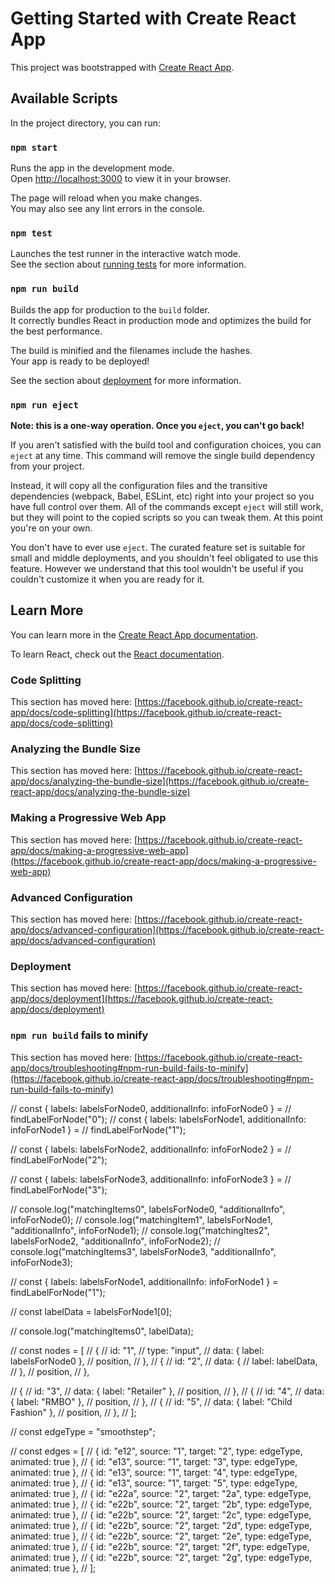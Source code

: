 # Getting Started with Create React App

This project was bootstrapped with [Create React App](https://github.com/facebook/create-react-app).

## Available Scripts

In the project directory, you can run:

### `npm start`

Runs the app in the development mode.\
Open [http://localhost:3000](http://localhost:3000) to view it in your browser.

The page will reload when you make changes.\
You may also see any lint errors in the console.

### `npm test`

Launches the test runner in the interactive watch mode.\
See the section about [running tests](https://facebook.github.io/create-react-app/docs/running-tests) for more information.

### `npm run build`

Builds the app for production to the `build` folder.\
It correctly bundles React in production mode and optimizes the build for the best performance.

The build is minified and the filenames include the hashes.\
Your app is ready to be deployed!

See the section about [deployment](https://facebook.github.io/create-react-app/docs/deployment) for more information.

### `npm run eject`

**Note: this is a one-way operation. Once you `eject`, you can't go back!**

If you aren't satisfied with the build tool and configuration choices, you can `eject` at any time. This command will remove the single build dependency from your project.

Instead, it will copy all the configuration files and the transitive dependencies (webpack, Babel, ESLint, etc) right into your project so you have full control over them. All of the commands except `eject` will still work, but they will point to the copied scripts so you can tweak them. At this point you're on your own.

You don't have to ever use `eject`. The curated feature set is suitable for small and middle deployments, and you shouldn't feel obligated to use this feature. However we understand that this tool wouldn't be useful if you couldn't customize it when you are ready for it.

## Learn More

You can learn more in the [Create React App documentation](https://facebook.github.io/create-react-app/docs/getting-started).

To learn React, check out the [React documentation](https://reactjs.org/).

### Code Splitting

This section has moved here: [https://facebook.github.io/create-react-app/docs/code-splitting](https://facebook.github.io/create-react-app/docs/code-splitting)

### Analyzing the Bundle Size

This section has moved here: [https://facebook.github.io/create-react-app/docs/analyzing-the-bundle-size](https://facebook.github.io/create-react-app/docs/analyzing-the-bundle-size)

### Making a Progressive Web App

This section has moved here: [https://facebook.github.io/create-react-app/docs/making-a-progressive-web-app](https://facebook.github.io/create-react-app/docs/making-a-progressive-web-app)

### Advanced Configuration

This section has moved here: [https://facebook.github.io/create-react-app/docs/advanced-configuration](https://facebook.github.io/create-react-app/docs/advanced-configuration)

### Deployment

This section has moved here: [https://facebook.github.io/create-react-app/docs/deployment](https://facebook.github.io/create-react-app/docs/deployment)

### `npm run build` fails to minify

This section has moved here: [https://facebook.github.io/create-react-app/docs/troubleshooting#npm-run-build-fails-to-minify](https://facebook.github.io/create-react-app/docs/troubleshooting#npm-run-build-fails-to-minify)



  // const { labels: labelsForNode0, additionalInfo: infoForNode0 } =
  //   findLabelForNode("0");
  // const { labels: labelsForNode1, additionalInfo: infoForNode1 } =
  //   findLabelForNode("1");

  // const { labels: labelsForNode2, additionalInfo: infoForNode2 } =
  //   findLabelForNode("2");

  // const { labels: labelsForNode3, additionalInfo: infoForNode3 } =
  //   findLabelForNode("3");

  // console.log("matchingItems0", labelsForNode0, "additionalInfo", infoForNode0);
  // console.log("matchingItem1", labelsForNode1, "additionalInfo", infoForNode1);
  // console.log("matchingItes2", labelsForNode2, "additionalInfo", infoForNode2);
  // console.log("matchingItems3", labelsForNode3, "additionalInfo", infoForNode3);

  // const { labels: labelsForNode1, additionalInfo: infoForNode1 } = findLabelForNode("1");

  // const labelData = labelsForNode1[0];

  // console.log("matchingItems0", labelData);

  // const nodes = [
  //   {
  //     id: "1",
  //     type: "input",
  //     data: { label: labelsForNode0 },
  //     position,
  //   },
  //   {
  //     id: "2",
  //     data: {
  //       label: labelData,
  //     },
  //     position,
  //   },

  //   {
  //     id: "3",
  //     data: { label: "Retailer" },
  //     position,
  //   },
  //   {
  //     id: "4",
  //     data: { label: "RMBO" },
  //     position,
  //   },
  //   {
  //     id: "5",
  //     data: { label: "Child Fashion" },
  //     position,
  //   },
  // ];

  // const edgeType = "smoothstep";

  // const edges = [
  //   { id: "e12", source: "1", target: "2", type: edgeType, animated: true },
  //   { id: "e13", source: "1", target: "3", type: edgeType, animated: true },
  //   { id: "e13", source: "1", target: "4", type: edgeType, animated: true },
  //   { id: "e13", source: "1", target: "5", type: edgeType, animated: true },
  //   { id: "e22a", source: "2", target: "2a", type: edgeType, animated: true },
  //   { id: "e22b", source: "2", target: "2b", type: edgeType, animated: true },
  //   { id: "e22b", source: "2", target: "2c", type: edgeType, animated: true },
  //   { id: "e22b", source: "2", target: "2d", type: edgeType, animated: true },
  //   { id: "e22b", source: "2", target: "2e", type: edgeType, animated: true },
  //   { id: "e22b", source: "2", target: "2f", type: edgeType, animated: true },
  //   { id: "e22b", source: "2", target: "2g", type: edgeType, animated: true },
  // ];
